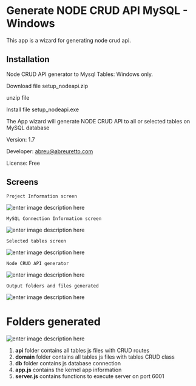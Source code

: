 ﻿# Generate NODE CRUD API MySQL  -  Windows

  
This app is a wizard for generating node crud api.

## Installation

Node CRUD API generator to Mysql Tables: Windows only.

Download file setup_nodeapi.zip

unzip file

Install file setup_nodeapi.exe

The App wizard will generate NODE CRUD API to all or selected tables on MySQL database

Version: 1.7

Developer:  [abreu@abreuretto.com](mailto:abreu@abreuretto.com)

License: Free

## Screens
```
Project Information screen
```
![enter image description here](https://lh3.googleusercontent.com/mKwTXRBwGYb5BiM8o8YdKbWMe-s67XxOSQQAcIgWZLnIZYrqAG8oIZUQ4eFTxjpvJT_e24vB9gXL "Project Information")

```
MySQL Connection Information screen
```
![enter image description here](https://lh3.googleusercontent.com/NG-zEMhbVgbPlUge5qM89FNjUp3uGjJZfl0CWCaNq6c1UE2WbRCXnddkgpfCOALUv7GACC532LCh "MySql Connection Information")
```
Selected tables screen
```
![enter image description here](https://lh3.googleusercontent.com/mzpGFXFKJrLStefTvysrOhESyCBoWQUEGc8kyxDNfUed49o3B6O68agL4qMezF3k-R5W9oaaZUJL "Selected Tables")

```
Node CRUD API generator
```
![enter image description here](https://lh3.googleusercontent.com/BS-zovnqi0fuLVmdQ79y1DDgxbfqPcZmxrFjwnj82U24sFPyNQThPHBcFzJVGqBXDZvGHbWKcd9a "Generate NODE CRUD API")
```
Output folders and files generated
```
![enter image description here](https://lh3.googleusercontent.com/XDgSo11ygUN0dT9WVGb6wtiQ-UrlAIQm4G5R3ySgDuEMslkhjmcWQXO-0OyrGaOXJHLNcpr03dw0 "Output Folders and Files")

# Folders generated
![enter image description here](https://lh3.googleusercontent.com/L1RCAhpfssUca_2yNE5y-B3Zvq4GBUf3bfqJ9vBDVQ15e3Ajhn0k1LBSzIkoSe88q2nvoCa_Wsko "Folders and Files generated")

1. **api** folder contains all tables js files with CRUD routes
2. **domain** folder contains all tables js files with tables CRUD class
3. **db** folder contains js database connection
4. **app.js** contains the kernel app information
5. **server.js** contains functions to execute server on port 6001 




